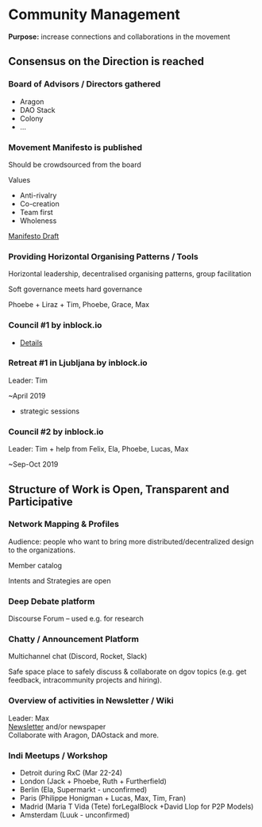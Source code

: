 # Community Management

**Purpose:** increase connections and collaborations in the movement

## Consensus on the Direction is reached

### Board of Advisors / Directors gathered

* Aragon
* DAO Stack
* Colony
* ...

### Movement Manifesto is published

Should be crowdsourced from the board

Values

* Anti-rivalry
* Co-creation
* Team first
* Wholeness

[Manifesto Draft](../projects/foundation-thesis.md)

### Providing Horizontal Organising Patterns / Tools

Horizontal leadership, decentralised organising patterns, group facilitation

Soft governance meets hard governance

Phoebe + Liraz + Tim, Phoebe, Grace, Max



### Council \#1 by inblock.io

* [Details](../projects/dgov-community-council.md)

### Retreat \#1 in Ljubljana by inblock.io

Leader: Tim

~April 2019

+ strategic sessions

### Council \#2 by inblock.io

Leader: Tim  + help from Felix, Ela, Phoebe, Lucas, Max

~Sep-Oct 2019

## Structure of Work is Open, Transparent and Participative 

### Network Mapping & Profiles

Audience: people who want to bring more distributed/decentralized design to the organizations.

Member catalog

Intents and Strategies are open

### Deep Debate platform

Discourse Forum – used e.g. for research 

### Chatty / Announcement Platform

Multichannel chat \(Discord, Rocket, Slack\)

Safe space place to safely discuss & collaborate on dgov topics \(e.g. get feedback, intracommunity projects and hiring\).

### Overview of activities in Newsletter / Wiki 

Leader: Max  
[Newsletter](../../newsletter/) and/or newspaper  
Collaborate with Aragon, DAOstack and more.

### Indi Meetups / Workshop

* Detroit during RxC \(Mar 22-24\)
* London \(Jack + Phoebe, Ruth + Furtherfield\)
* Berlin \(Ela, Supermarkt - unconfirmed\)
* Paris \(Philippe Honigman + Lucas, Max, Tim, Fran\)
* Madrid \(Maria T Vida \(Tete\) forLegalBlock +David Llop for P2P Models\)
* Amsterdam \(Luuk - unconfirmed\)

